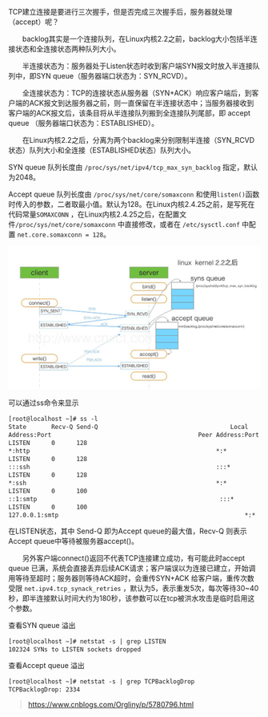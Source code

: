 TCP建立连接是要进行三次握手，但是否完成三次握手后，服务器就处理（accept）呢？

　　backlog其实是一个连接队列，在Linux内核2.2之前，backlog大小包括半连接状态和全连接状态两种队列大小。

　　半连接状态为：服务器处于Listen状态时收到客户端SYN报文时放入半连接队列中，即SYN queue（服务器端口状态为：SYN_RCVD）。

　　全连接状态为：TCP的连接状态从服务器（SYN+ACK）响应客户端后，到客户端的ACK报文到达服务器之前，则一直保留在半连接状态中；当服务器接收到客户端的ACK报文后，该条目将从半连接队列搬到全连接队列尾部，即 accept queue （服务器端口状态为：ESTABLISHED）。

　　在Linux内核2.2之后，分离为两个backlog来分别限制半连接（SYN_RCVD状态）队列大小和全连接（ESTABLISHED状态）队列大小。

SYN queue 队列长度由 `/proc/sys/net/ipv4/tcp_max_syn_backlog` 指定，默认为2048。

Accept queue 队列长度由 `/proc/sys/net/core/somaxconn` 和使用`listen()`函数时传入的参数，二者取最小值。默认为128。在Linux内核2.4.25之前，是写死在代码常量`SOMAXCONN` ，在Linux内核2.4.25之后，在配置文件`/proc/sys/net/core/somaxconn` 中直接修改，或者在 `/etc/sysctl.conf` 中配置 `net.core.somaxconn = 128`。

![](/assets/backlog.png)

可以通过ss命令来显示

```
[root@localhost ~]# ss -l
State       Recv-Q Send-Q                                     Local Address:Port                                         Peer Address:Port     
LISTEN      0      128                                                    *:http                                                    *:*       
LISTEN      0      128                                                   :::ssh                                                    :::*       
LISTEN      0      128                                                    *:ssh                                                     *:*       
LISTEN      0      100                                                  ::1:smtp                                                   :::*       
LISTEN      0      100                                            127.0.0.1:smtp                                                    *:*       
```
在LISTEN状态，其中 Send-Q 即为Accept queue的最大值，Recv-Q 则表示Accept queue中等待被服务器accept()。

　　另外客户端connect()返回不代表TCP连接建立成功，有可能此时accept queue 已满，系统会直接丢弃后续ACK请求；客户端误以为连接已建立，开始调用等待至超时；服务器则等待ACK超时，会重传SYN+ACK 给客户端，重传次数受限 `net.ipv4.tcp_synack_retries` ，默认为5，表示重发5次，每次等待30~40秒，即半连接默认时间大约为180秒，该参数可以在tcp被洪水攻击是临时启用这个参数。

查看SYN queue 溢出
```
[root@localhost ~]# netstat -s | grep LISTEN
102324 SYNs to LISTEN sockets dropped
```

查看Accept queue 溢出
```
[root@localhost ~]# netstat -s | grep TCPBacklogDrop
TCPBacklogDrop: 2334
```

> https://www.cnblogs.com/Orgliny/p/5780796.html

